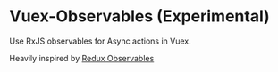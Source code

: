 # Vuex-Observables (Experimental)
Use RxJS observables for Async actions in Vuex.

Heavily inspired by [Redux Observables](https://redux-observable.js.org)

